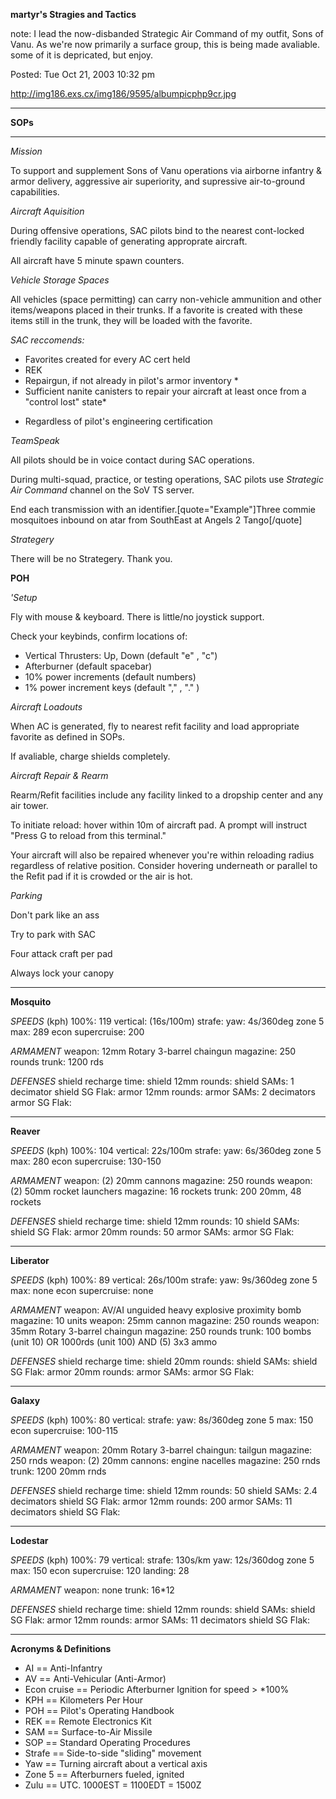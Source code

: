 **martyr's Stragies and Tactics**

note: I lead the now-disbanded Strategic Air Command of my outfit, Sons of Vanu.
As we're now primarily a surface group, this is being made avaliable. some of it
is depricated, but enjoy.

Posted: Tue Oct 21, 2003 10:32 pm

<http://img186.exs.cx/img186/9595/albumpicphp9cr.jpg>

---

**SOPs**

---

_Mission_

To support and supplement Sons of Vanu operations via airborne infantry & armor
delivery, aggressive air superiority, and supressive air-to-ground capabilities.

_Aircraft Aquisition_

During offensive operations, SAC pilots bind to the nearest cont-locked friendly
facility capable of generating approprate aircraft.

All aircraft have 5 minute spawn counters.

_Vehicle Storage Spaces_

All vehicles (space permitting) can carry non-vehicle ammunition and other
items/weapons placed in their trunks. If a favorite is created with these items
still in the trunk, they will be loaded with the favorite.

_SAC reccomends:_

- Favorites created for every AC cert held
- REK
- Repairgun, if not already in pilot's armor inventory \*
- Sufficient nanite canisters to repair your aircraft at least once from a
  "control lost" state\*

<!-- -->

- Regardless of pilot's engineering certification

_TeamSpeak_

All pilots should be in voice contact during SAC operations.

During multi-squad, practice, or testing operations, SAC pilots use _Strategic
Air Command_ channel on the SoV TS server.

End each transmission with an identifier.\[quote="Example"\]Three commie
mosquitoes inbound on atar from SouthEast at Angels 2 Tango\[/quote\]

_Strategery_

There will be no Strategery. Thank you.

**POH**

_'Setup_

Fly with mouse & keyboard. There is little/no joystick support.

Check your keybinds, confirm locations of:

- Vertical Thrusters: Up, Down (default "e" , "c")
- Afterburner (default spacebar)
- 10% power increments (default numbers)
- 1% power increment keys (default "," , "." )

_Aircraft Loadouts_

When AC is generated, fly to nearest refit facility and load appropriate
favorite as defined in SOPs.

If avaliable, charge shields completely.

_Aircraft Repair & Rearm_

Rearm/Refit facilities include any facility linked to a dropship center and any
air tower.

To initiate reload: hover within 10m of aircraft pad. A prompt will instruct
"Press G to reload from this terminal."

Your aircraft will also be repaired whenever you're within reloading radius
regardless of relative position. Consider hovering underneath or parallel to the
Refit pad if it is crowded or the air is hot.

_Parking_

Don't park like an ass

Try to park with SAC

Four attack craft per pad

Always lock your canopy

---

**Mosquito**

_SPEEDS_ (kph) 100%: 119 vertical: (16s/100m) strafe: yaw: 4s/360deg zone 5 max:
289 econ supercruise: 200

_ARMAMENT_ weapon: 12mm Rotary 3-barrel chaingun magazine: 250 rounds trunk:
1200 rds

_DEFENSES_ shield recharge time: shield 12mm rounds: shield SAMs: 1 decimator
shield SG Flak: armor 12mm rounds: armor SAMs: 2 decimators armor SG Flak:

---

**Reaver**

_SPEEDS_ (kph) 100%: 104 vertical: 22s/100m strafe: yaw: 6s/360deg zone 5 max:
280 econ supercruise: 130-150

_ARMAMENT_ weapon: (2) 20mm cannons magazine: 250 rounds weapon: (2) 50mm rocket
launchers magazine: 16 rockets trunk: 200 20mm, 48 rockets

_DEFENSES_ shield recharge time: shield 12mm rounds: 10 shield SAMs: shield SG
Flak: armor 20mm rounds: 50 armor SAMs: armor SG Flak:

---

**Liberator**

_SPEEDS_ (kph) 100%: 89 vertical: 26s/100m strafe: yaw: 9s/360deg zone 5 max:
none econ supercruise: none

_ARMAMENT_ weapon: AV/AI unguided heavy explosive proximity bomb magazine: 10
units weapon: 25mm cannon magazine: 250 rounds weapon: 35mm Rotary 3-barrel
chaingun magazine: 250 rounds trunk: 100 bombs (unit 10) OR 1000rds (unit 100)
AND (5) 3x3 ammo

_DEFENSES_ shield recharge time: shield 20mm rounds: shield SAMs: shield SG
Flak: armor 20mm rounds: armor SAMs: armor SG Flak:

---

**Galaxy**

_SPEEDS_ (kph) 100%: 80 vertical: strafe: yaw: 8s/360deg zone 5 max: 150 econ
supercruise: 100-115

_ARMAMENT_ weapon: 20mm Rotary 3-barrel chaingun: tailgun magazine: 250 rnds
weapon: (2) 20mm cannons: engine nacelles magazine: 250 rnds trunk: 1200 20mm
rnds

_DEFENSES_ shield recharge time: shield 12mm rounds: 50 shield SAMs: 2.4
decimators shield SG Flak: armor 12mm rounds: 200 armor SAMs: 11 decimators
shield SG Flak:

---

**Lodestar**

_SPEEDS_ (kph) 100%: 79 vertical: strafe: 130s/km yaw: 12s/360dog zone 5 max:
150 econ supercruise: 120 landing: 28

_ARMAMENT_ weapon: none trunk: 16\*12

_DEFENSES_ shield recharge time: shield 12mm rounds: shield SAMs: shield SG
Flak: armor 12mm rounds: armor SAMs: 11 decimators shield SG Flak:

---

**Acronyms & Definitions**

- AI == Anti-Infantry
- AV == Anti-Vehicular (Anti-Armor)
- Econ cruise == Periodic Afterburner Ignition for speed > \*100%
- KPH == Kilometers Per Hour
- POH == Pilot's Operating Handbook
- REK == Remote Electronics Kit
- SAM == Surface-to-Air Missile
- SOP == Standard Operating Procedures
- Strafe == Side-to-side "sliding" movement
- Yaw == Turning aircraft about a vertical axis
- Zone 5 == Afterburners fueled, ignited
- Zulu == UTC. 1000EST = 1100EDT = 1500Z

